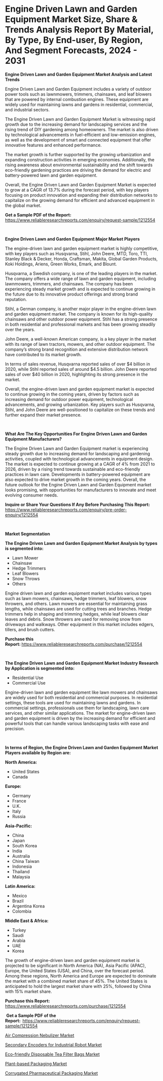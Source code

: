 <p><h1>Engine Driven Lawn and Garden Equipment Market Size, Share & Trends Analysis Report By Material, By Type, By End-user, By Region, And Segment Forecasts, 2024 - 2031</h1></p><p><strong>Engine Driven Lawn and Garden Equipment Market Analysis and Latest Trends</strong></p>
<p><p>Engine Driven Lawn and Garden Equipment includes a variety of outdoor power tools such as lawnmowers, trimmers, chainsaws, and leaf blowers that are powered by internal combustion engines. These equipment are widely used for maintaining lawns and gardens in residential, commercial, and industrial sectors.</p><p>The Engine Driven Lawn and Garden Equipment Market is witnessing rapid growth due to the increasing demand for landscaping services and the rising trend of DIY gardening among homeowners. The market is also driven by technological advancements in fuel-efficient and low-emission engines, as well as the development of smart and connected equipment that offer innovative features and enhanced performance.</p><p>The market growth is further supported by the growing urbanization and expanding construction activities in emerging economies. Additionally, the rising awareness about environmental sustainability and the shift towards eco-friendly gardening practices are driving the demand for electric and battery-powered lawn and garden equipment.</p><p>Overall, the Engine Driven Lawn and Garden Equipment Market is expected to grow at a CAGR of 13.7% during the forecast period, with key players focusing on product innovation and expanding their distribution networks to capitalize on the growing demand for efficient and advanced equipment in the global market.</p></p>
<p><strong>Get a Sample PDF of the Report:&nbsp;</strong> <a href="https://www.reliableresearchreports.com/enquiry/request-sample/1212554">https://www.reliableresearchreports.com/enquiry/request-sample/1212554</a></p>
<p>&nbsp;</p>
<p><strong>Engine Driven Lawn and Garden Equipment Major Market Players</strong></p>
<p><p>The engine-driven lawn and garden equipment market is highly competitive, with key players such as Husqvarna, Stihl, John Deere, MTD, Toro, TTI, Stanley Black & Decker, Honda, Craftsman, Makita, Global Garden Products, Koki Holdings, Ariens, Green Works, Emark, and Blount.</p><p>Husqvarna, a Swedish company, is one of the leading players in the market. The company offers a wide range of lawn and garden equipment, including lawnmowers, trimmers, and chainsaws. The company has been experiencing steady market growth and is expected to continue growing in the future due to its innovative product offerings and strong brand reputation.</p><p>Stihl, a German company, is another major player in the engine-driven lawn and garden equipment market. The company is known for its high-quality chainsaws and other outdoor power equipment. Stihl has a strong presence in both residential and professional markets and has been growing steadily over the years.</p><p>John Deere, a well-known American company, is a key player in the market with its range of lawn tractors, mowers, and other outdoor equipment. The company’s strong brand recognition and extensive distribution network have contributed to its market growth.</p><p>In terms of sales revenue, Husqvarna reported sales of over $4 billion in 2020, while Stihl reported sales of around $4.5 billion. John Deere reported sales of over $40 billion in 2020, highlighting its strong presence in the market.</p><p>Overall, the engine-driven lawn and garden equipment market is expected to continue growing in the coming years, driven by factors such as increasing demand for outdoor power equipment, technological advancements, and growing urbanization. Key players such as Husqvarna, Stihl, and John Deere are well-positioned to capitalize on these trends and further expand their market presence.</p></p>
<p>&nbsp;</p>
<p><strong>What Are The Key Opportunities For Engine Driven Lawn and Garden Equipment Manufacturers?</strong></p>
<p><p>The Engine Driven Lawn and Garden Equipment market is experiencing steady growth due to increasing demand for landscaping and gardening activities, coupled with technological advancements in equipment design. The market is expected to continue growing at a CAGR of 4% from 2021 to 2026, driven by a rising trend towards sustainable and eco-friendly practices in lawn care. Developments in battery-powered equipment are also expected to drive market growth in the coming years. Overall, the future outlook for the Engine Driven Lawn and Garden Equipment market looks promising, with opportunities for manufacturers to innovate and meet evolving consumer needs.</p></p>
<p><strong>Inquire or Share Your Questions If Any Before Purchasing This Report:</strong> <a href="https://www.reliableresearchreports.com/enquiry/pre-order-enquiry/1212554">https://www.reliableresearchreports.com/enquiry/pre-order-enquiry/1212554</a></p>
<p>&nbsp;</p>
<p><strong>Market Segmentation</strong></p>
<p><strong>The Engine Driven Lawn and Garden Equipment Market Analysis by types is segmented into:</strong></p>
<p><ul><li>Lawn Mower</li><li>Chainsaw</li><li>Hedge Trimmers</li><li>Leaf Blowers</li><li>Snow Throws</li><li>Others</li></ul></p>
<p><p>Engine driven lawn and garden equipment market includes various types such as lawn mowers, chainsaws, hedge trimmers, leaf blowers, snow throwers, and others. Lawn mowers are essential for maintaining grass lengths, while chainsaws are used for cutting trees and branches. Hedge trimmers help in shaping and trimming hedges, while leaf blowers clear leaves and debris. Snow throwers are used for removing snow from driveways and walkways. Other equipment in this market includes edgers, tillers, and brush cutters.</p></p>
<p><strong>Purchase this Report:&nbsp;</strong><a href="https://www.reliableresearchreports.com/purchase/1212554">https://www.reliableresearchreports.com/purchase/1212554</a></p>
<p>&nbsp;</p>
<p><strong>The Engine Driven Lawn and Garden Equipment Market Industry Research by Application is segmented into:</strong></p>
<p><ul><li>Residential Use</li><li>Commercial Use</li></ul></p>
<p><p>Engine-driven lawn and garden equipment like lawn mowers and chainsaws are widely used for both residential and commercial purposes. In residential settings, these tools are used for maintaining lawns and gardens. In commercial settings, professionals use them for landscaping, lawn care services, and other similar applications. The market for engine-driven lawn and garden equipment is driven by the increasing demand for efficient and powerful tools that can handle various landscaping tasks with ease and precision.</p></p>
<p>&nbsp;</p>
<p><strong>In terms of Region, the Engine Driven Lawn and Garden Equipment Market Players available by Region are:</strong></p>
<p>
    <p> <strong> North America: </strong>
        <ul>
            <li>United States</li>
            <li>Canada</li>
        </ul>
        </p> 
    <p> <strong> Europe: </strong>
        <ul>
            <li>Germany</li>
            <li>France</li>
            <li>U.K.</li>
            <li>Italy</li>
            <li>Russia</li>
        </ul>
        </p> 
    <p> <strong> Asia-Pacific: </strong>
        <ul>
            <li>China</li>
            <li>Japan</li>
            <li>South Korea</li>
            <li>India</li>
            <li>Australia</li>
            <li>China Taiwan</li>
            <li>Indonesia</li>
            <li>Thailand</li>
            <li>Malaysia</li>
        </ul>
        </p> 
    <p> <strong> Latin America: </strong>
        <ul>
            <li>Mexico</li>
            <li>Brazil</li>
            <li>Argentina Korea</li>
            <li>Colombia</li>
        </ul>
        </p> 
    <p> <strong> Middle East & Africa: </strong>
        <ul>
            <li>Turkey</li>
            <li>Saudi</li>
            <li>Arabia</li>
            <li>UAE</li>
            <li>Korea</li>
        </ul>
    </p>
    </p>
<p><p>The growth of engine-driven lawn and garden equipment market is projected to be significant in North America (NA), Asia Pacific (APAC), Europe, the United States (USA), and China, over the forecast period. Among these regions, North America and Europe are expected to dominate the market with a combined market share of 45%. The United States is anticipated to hold the largest market share with 25%, followed by China with 15% market share.</p></p>
<p><strong>Purchase this Report: </strong><a href="https://www.reliableresearchreports.com/purchase/1212554">https://www.reliableresearchreports.com/purchase/1212554</a></p>
<p>&nbsp;<strong>Get a Sample PDF of the Report:&nbsp;&nbsp;</strong><a href="https://www.reliableresearchreports.com/enquiry/request-sample/1212554">https://www.reliableresearchreports.com/enquiry/request-sample/1212554</a></p>
<p><strong></strong></p>
<p><p><a href="https://issuu.com/reportprime-2/docs/air-compression-nebulizer-market-size-2030.pptx">Air Compression Nebulizer Market</a></p><p><a href="https://issuu.com/reportprime-2/docs/secondary-encoders-for-industrial-robot-market-siz">Secondary Encoders for Industrial Robot Market</a></p><p><a href="https://medium.com/@annaalexander40/eco-friendly-disposable-tea-filter-bags-market-competitive-analysis-market-trends-and-forecast-to-2b743636b628">Eco-friendly Disposable Tea Filter Bags Market</a></p><p><a href="https://medium.com/@annaalexander40/plant-based-packaging-market-outlook-industry-overview-and-forecast-2024-to-2031-009d7da51056">Plant-based Packaging Market</a></p><p><a href="https://medium.com/@zoerees777/corrugated-pharmaceutical-packaging-market-research-report-its-history-and-forecast-2024-to-2031-8e050b1cc793">Corrugated Pharmaceutical Packaging Market</a></p></p>